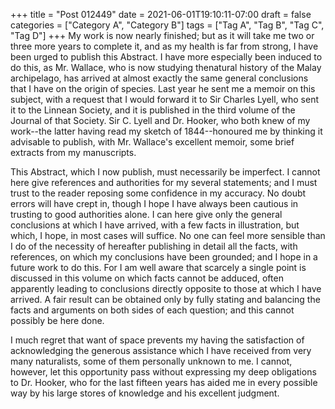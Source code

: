 +++
title = "Post 012449"
date = 2021-06-01T19:10:11-07:00
draft = false
categories = ["Category A", "Category B"]
tags = ["Tag A", "Tag B", "Tag C", "Tag D"]
+++
My work is now nearly finished; but as it will take me two or three more years to complete it, and as my health is far from strong, I have been urged to publish this Abstract. I have more especially been induced to do this, as Mr. Wallace, who is now studying thenatural history of the Malay archipelago, has arrived at almost exactly the same general conclusions that I have on the origin of species. Last year he sent me a memoir on this subject, with a request that I would forward it to Sir Charles Lyell, who sent it to the Linnean Society, and it is published in the third volume of the Journal of that Society. Sir C. Lyell and Dr. Hooker, who both knew of my work--the latter having read my sketch of 1844--honoured me by thinking it advisable to publish, with Mr. Wallace's excellent memoir, some brief extracts from my manuscripts.

This Abstract, which I now publish, must necessarily be imperfect. I cannot here give references and authorities for my several statements; and I must trust to the reader reposing some confidence in my accuracy. No doubt errors will have crept in, though I hope I have always been cautious in trusting to good authorities alone. I can here give only the general conclusions at which I have arrived, with a few facts in illustration, but which, I hope, in most cases will suffice. No one can feel more sensible than I do of the necessity of hereafter publishing in detail all the facts, with references, on which my conclusions have been grounded; and I hope in a future work to do this. For I am well aware that scarcely a single point is discussed in this volume on which facts cannot be adduced, often apparently leading to conclusions directly opposite to those at which I have arrived. A fair result can be obtained only by fully stating and balancing the facts and arguments on both sides of each question; and this cannot possibly be here done.

I much regret that want of space prevents my having the satisfaction of acknowledging the generous assistance which I have received from very many naturalists, some of them personally unknown to me. I cannot, however, let this opportunity pass without expressing my deep obligations to Dr. Hooker, who for the last fifteen years has aided me in every possible way by his large stores of knowledge and his excellent judgment.

